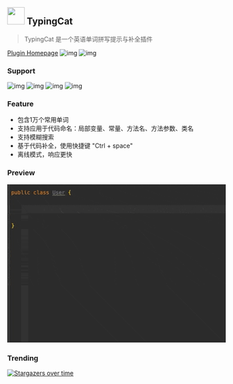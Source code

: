 ## <img width="40px" height="40px" src="https://plugins.jetbrains.com/files/17950/147604/icon/pluginIcon.svg"> TypingCat 
> TypingCat 是一个英语单词拼写提示与补全插件

[Plugin Homepage](https://plugins.jetbrains.com/plugin/17950-typingcat)
![img](https://img.shields.io/badge/verstion-v0.0.8-blue?style=flat-square&logo=appveyor)
![img](https://img.shields.io/badge/compatibility-203+-1?style=flat-square&logo=IntelliJIDEA)

### Support

![img](https://img.shields.io/badge/Idea-Java-blue?style=flat-square&logo=IntelliJIDEA)
![img](https://img.shields.io/badge/PyCharm-Python-blue?style=flat-square&logo=PyCharm)
![img](https://img.shields.io/badge/Goland-Go-blue?style=flat-square&logo=Goland)
![img](https://img.shields.io/badge/AndroidStudio-Java-blue?style=flat-square&logo=AndroidStudio)

### Feature

- 包含1万个常用单词
- 支持应用于代码命名：局部变量、常量、方法名、方法参数、类名
- 支持模糊搜索
- 基于代码补全，使用快捷键 "Ctrl + space"
- 离线模式，响应更快

### Preview

![Preview](./doc/image/preview_1.gif)

### Trending

[![Stargazers over time](https://starchart.cc/huxin1997/TypingCat.svg)](https://starchart.cc/huxin1997/TypingCat)
